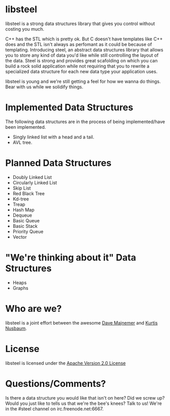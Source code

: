 libsteel
========

libsteel is a strong data structures library that gives you control without costing you much.

C++ has the STL which is pretty ok. But C doesn't have templates like C++ does and the STL
isn't always as perfomant as it could be because of templating. Introducing steel, an abstract
data structures library that allows you to store any kind of data you'd like while still
controlling the layout of the data. Steel is strong and provides great scafolding on which you
can build a rock solid application while not requiring that you to rewrite a specialized
data structure for each new data type your application uses.

libsteel is young and we're still getting a feel for how we wanna do things. Bear with us while we solidify things.

Implemented Data Structures
===========================

The following data structures are in the process of being implemented/have been implemented.
* Singly linked list with a head and a tail.
* AVL tree.

Planned Data Structures
=======================
* Doubly Linked List
* Circularly Linked List
* Skip List
* Red Black Tree
* Kd-tree
* Treap
* Hash Map
* Dequeue
* Basic Queue
* Basic Stack
* Priority Queue
* Vector

"We're thinking about it" Data Structures
=========================================
* Heaps
* Graphs

Who are we?
===========
libsteel is a joint effort between the awesome [Dave Majnemer][dave] and [Kurtis Nusbaum][kurtis].

License
=======
libsteel is licensed under the [Apache Version 2.0 License][apache]


Questions/Comments?
==================
Is there a data structure you would like that isn't on here? Did we screw up? Would you just
like to tells us that we're the bee's knees? Talk to us! We're in the #steel
channel on irc.freenode.net:6667.

[dave]:https://github.com/majnemer
[kurtis]:https://github.com/klnusbaum
[apache]:https://github.com/libsteel/libsteel/blob/master/LICENSE
